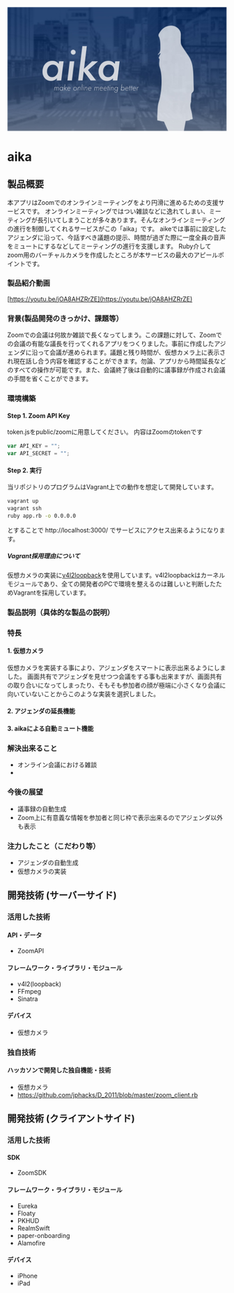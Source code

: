 ![aika-image](https://github.com/jphacks/D_2011/raw/master/public/assets/img/aika.jpg)
# aika
## 製品概要
本アプリはZoomでのオンラインミーティングをより円滑に進めるための支援サービスです。
オンラインミーティングではつい雑談などに逸れてしまい、ミーティングが長引いてしまうことが多々あります。そんなオンラインミーティングの進行を制御してくれるサービスがこの「aika」です。
aikeでは事前に設定したアジェンダに沿って、今話すべき議題の提示、時間が過ぎた際に一度全員の音声をミュートにするなどしてミーティングの進行を支援します。
Ruby介してzoom用のバーチャルカメラを作成したところが本サービスの最大のアピールポイントです。
### 製品紹介動画
[https://youtu.be/jOA8AHZRrZE](https://youtu.be/jOA8AHZRrZE)
### 背景(製品開発のきっかけ、課題等）
Zoomでの会議は何故か雑談で長くなってしまう。この課題に対して、Zoomでの会議の有能な議長を行ってくれるアプリをつくりました。事前に作成したアジェンダに沿って会議が進められます。議題と残り時間が、仮想カメラ上に表示され現在話し合う内容を確認することができます。勿論、アプリから時間延長などのすべての操作が可能です。また、会議終了後は自動的に議事録が作成され会議の手間を省くことができます。

### 環境構築
#### Step 1. Zoom API Key
token.jsをpublic/zoomに用意してください。
内容はZoomのtokenです

```js
var API_KEY = "";
var API_SECRET = "";
```

#### Step 2. 実行
当リポジトリのプログラムはVagrant上での動作を想定して開発しています。   

```bash
vagrant up
vagrant ssh
ruby app.rb -o 0.0.0.0
```

とすることで http://localhost:3000/ でサービスにアクセス出来るようになります。

##### Vagrant採用理由について
仮想カメラの実装に[v4l2loopback](https://github.com/umlaeute/v4l2loopback)を使用しています。v4l2loopbackはカーネルモジュールであり、全ての開発者のPCで環境を整えるのは難しいと判断したためVagrantを採用しています。

### 製品説明（具体的な製品の説明）

### 特長
#### 1. 仮想カメラ
仮想カメラを実装する事により、アジェンダをスマートに表示出来るようにしました。
画面共有でアジェンダを見せつつ会議をする事も出来ますが、画面共有の取り合いになってしまったり、そもそも参加者の顔が極端に小さくなり会議に向いていないことからこのような実装を選択しました。

#### 2. アジェンダの延長機能

#### 3. aikaによる自動ミュート機能

### 解決出来ること
- オンライン会議における雑談
- 

### 今後の展望
- 議事録の自動生成
- Zoom上に有意義な情報を参加者と同じ枠で表示出来るのでアジェンダ以外も表示

### 注力したこと（こだわり等）
* アジェンダの自動生成
* 仮想カメラの実装

## 開発技術 (サーバーサイド)

### 活用した技術
#### API・データ
* ZoomAPI

#### フレームワーク・ライブラリ・モジュール
* v4l2(loopback)
* FFmpeg
* Sinatra

#### デバイス
* 仮想カメラ

### 独自技術
#### ハッカソンで開発した独自機能・技術
* 仮想カメラ
* https://github.com/jphacks/D_2011/blob/master/zoom_client.rb


## 開発技術 (クライアントサイド)

### 活用した技術
#### SDK
* ZoomSDK

#### フレームワーク・ライブラリ・モジュール
* Eureka
* Floaty
* PKHUD
* RealmSwift
* paper-onboarding
* Alamofire

#### デバイス
* iPhone
* iPad
